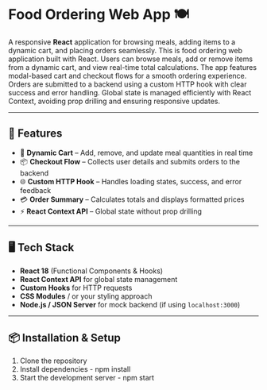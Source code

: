 # Food Ordering Web App 🍽️

A responsive **React** application for browsing meals, adding items to a dynamic cart, and placing orders seamlessly.  This is food ordering web application built with React. 
Users can browse meals, add or remove items from a dynamic cart, and view real-time total calculations. The app features modal-based cart and checkout flows for a smooth ordering experience.
Orders are submitted to a backend using a custom HTTP hook with clear success and error handling. Global state is managed efficiently with React Context, avoiding prop drilling and ensuring responsive updates.

---

## 🚀 Features

- 🛒 **Dynamic Cart** – Add, remove, and update meal quantities in real time  
- 📦 **Checkout Flow** – Collects user details and submits orders to the backend  
- 🌐 **Custom HTTP Hook** – Handles loading states, success, and error feedback  
- 💳 **Order Summary** – Calculates totals and displays formatted prices  
- ⚡ **React Context API** – Global state without prop drilling  

---

## 🖥️ Tech Stack

- **React 18** (Functional Components & Hooks)  
- **React Context API** for global state management  
- **Custom Hooks** for HTTP requests  
- **CSS Modules** / or your styling approach  
- **Node.js / JSON Server** for mock backend (if using `localhost:3000`)

---

## 📦 Installation & Setup

1. Clone the repository
2. Install dependencies
       - npm install
3. Start the development server
       - npm start
